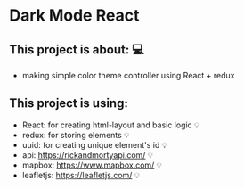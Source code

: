 # Dark Mode React

## This project is about: 💻
- making simple color theme controller using React + redux

## This project is using:
- React: for creating html-layout and basic logic 💡
- redux: for storing elements 💡
- uuid: for creating unique element's id 💡
- api: https://rickandmortyapi.com/ 💡
- mapbox: https://www.mapbox.com/ 💡
- leafletjs: https://leafletjs.com/ 💡
